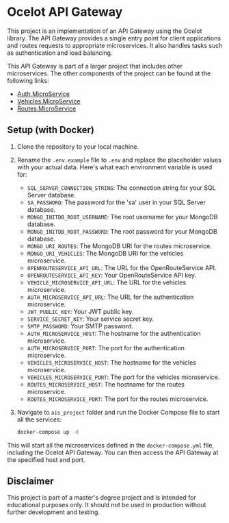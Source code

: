 # Ocelot API Gateway

This project is an implementation of an API Gateway using the Ocelot library. The API Gateway provides a single entry point for client applications and routes requests to appropriate microservices. It also handles tasks such as authentication and load balancing.

This API Gateway is part of a larger project that includes other microservices. The other components of the project can be found at the following links:
 - [Auth.MicroService](https://github.com/duartefernandes/Auth.MicroService)
 - [Vehicles.MicroService](https://github.com/duartefernandes/Vehicles.MicroService)
 - [Routes.MicroService](https://github.com/Rafa26Azevedo/Routes.MicroService)

## Setup (with Docker)

1. Clone the repository to your local machine.

2. Rename the `.env.example` file to `.env` and replace the placeholder values with your actual data. Here's what each environment variable is used for:

    - `SQL_SERVER_CONNECTION_STRING`: The connection string for your SQL Server database.
    - `SA_PASSWORD`: The password for the 'sa' user in your SQL Server database.
    - `MONGO_INITDB_ROOT_USERNAME`: The root username for your MongoDB database.
    - `MONGO_INITDB_ROOT_PASSWORD`: The root password for your MongoDB database.
    - `MONGO_URI_ROUTES`: The MongoDB URI for the routes microservice.
    - `MONGO_URI_VEHICLES`: The MongoDB URI for the vehicles microservice.
    - `OPENROUTESERVICE_API_URL`: The URL for the OpenRouteService API.
    - `OPENROUTESERVICE_API_KEY`: Your OpenRouteService API key.
    - `VEHICLE_MICROSERVICE_API_URL`: The URL for the vehicles microservice.
    - `AUTH_MICROSERVICE_API_URL`: The URL for the authentication microservice.
    - `JWT_PUBLIC_KEY`: Your JWT public key.
    - `SERVICE_SECRET_KEY`: Your service secret key.
    - `SMTP_PASSWORD`: Your SMTP password.
    - `AUTH_MICROSERVICE_HOST`: The hostname for the authentication microservice.
    - `AUTH_MICROSERVICE_PORT`: The port for the authentication microservice.
    - `VEHICLES_MICROSERVICE_HOST`: The hostname for the vehicles microservice.
    - `VEHICLES_MICROSERVICE_PORT`: The port for the vehicles microservice.
    - `ROUTES_MICROSERVICE_HOST`: The hostname for the routes microservice.
    - `ROUTES_MICROSERVICE_PORT`: The port for the routes microservice.

3. Navigate to `ais_project` folder and run the Docker Compose file to start all the services:

    ```bash
    docker-compose up -d
    ```

This will start all the microservices defined in the `docker-compose.yml` file, including the Ocelot API Gateway. You can then access the API Gateway at the specified host and port.

## Disclaimer

This project is part of a master's degree project and is intended for educational purposes only. It should not be used in production without further development and testing.
